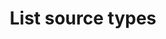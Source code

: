 ---
content-type: "api-endpoint"
endpoint: "source-types"
key: "list-source-types"
version: "4"
order: 2


title: "List source types"
method: "get"
short-url: |
  /v{{ object.version }}{{ object.endpoint-url }}
full-url: |
  {{ api.base-url }}{{ endpoint.short-url | flatify }}
short: "{{ api.core-objects.source-types.list.short }}"
description: "{{ api.core-objects.source-types.list.description | flatify }}"


returns: |
  If successful, the API will return a status of <code class="api success">200 OK</code> and an array of [Report Card objects]({{ api.data-structures.report-cards.section }}), one for each supported source `type`.


examples:
  - type: "request"
    language: "json"
    code: |
      curl -X {{ endpoint.method | upcase }} {{ endpoint.full-url | flatify | strip_newlines }}
           -H "Authorization: Bearer <ACCESS_TOKEN>" 
           -H "Content-Type: application/json"

  - type: "response"
    language: "json"
    code: |
      HTTP/1.1 200 OK
      Content-Type: application/json;charset=ISO-8859-1

      [  
         {  
            "type":"platform.hubspot",                                /* HubSpot source */
            "current_step":1,
            "current_step_hints":{  
               "api":{  
                  "method":"POST",
                  "url":"/v4/sources"
               },
               "js":{  
                  "function":"addSource",
                  "options":{  
                     "type":"platform.hubspot"
                  }
               }
            },
            "steps":[  
               {  
                  "type":"form",
                  "properties":[  
                     {  
                        "name":"image_version",
                        "is_required":true,
                        "provided":false,
                        "is_credential":false,
                        "system_provided":true,
                        "json_schema":null
                     },
                     {  
                        "name":"frequency_in_minutes",
                        "is_required":true,
                        "provided":false,
                        "is_credential":false,
                        "system_provided":false,
                        "json_schema":{  
                           "type":"string",
                           "pattern":"^\\d+$"
                        }
                     },
                     {  
                        "name":"start_date",
                        "is_required":true,
                        "provided":false,
                        "is_credential":false,
                        "system_provided":false,
                        "json_schema":{  
                           "type":"string",
                           "pattern":"^\\d{4}-\\d{2}-\\d{2}T00:00:00Z$"
                        }
                     }
                  ]
               },
               {  
                  "type":"oauth",
                  "properties":[  
                     {  
                        "name":"client_id",
                        "is_required":true,
                        "provided":false,
                        "is_credential":true,
                        "system_provided":true,
                        "json_schema":{  
                           "type":"string"
                        }
                     },
                     {  
                        "name":"client_secret",
                        "is_required":true,
                        "provided":false,
                        "is_credential":true,
                        "system_provided":true,
                        "json_schema":{  
                           "type":"string"
                        }
                     },
                     {  
                        "name":"redirect_uri",
                        "is_required":true,
                        "provided":false,
                        "is_credential":true,
                        "system_provided":true,
                        "json_schema":{  
                           "type":"string",
                           "format":"uri"
                        }
                     },
                     {  
                        "name":"refresh_token",
                        "is_required":true,
                        "provided":false,
                        "is_credential":true,
                        "system_provided":true,
                        "json_schema":{  
                           "type":"string"
                        }
                     }
                  ]
               },
               {  
                  "type":"discover_schema",
                  "properties":[  ]
               },
               {  
                  "type":"field_selection",
                  "properties":[  ]
               },
               {  
                  "type":"fully_configured",
                  "properties":[  ]
               }
            ]
         },
         {  
            "type":"platform.marketo",                                /* Marketo source */
            "current_step":1,
            "current_step_hints":{  
               "api":{  
                  "method":"POST",
                  "url":"/v4/sources"
               },
               "js":{  
                  "function":"addSource",
                  "options":{  
                     "type":"platform.marketo"
                  }
               }
            },
            "steps":[  
               {  
                  "type":"form",
                  "properties":[  
                     {  
                        "name":"image_version",
                        "is_required":true,
                        "provided":false,
                        "is_credential":false,
                        "system_provided":true,
                        "json_schema":null
                     },
                     {  
                        "name":"frequency_in_minutes",
                        "is_required":true,
                        "provided":false,
                        "is_credential":false,
                        "system_provided":false,
                        "json_schema":{  
                           "type":"string",
                           "pattern":"^\\d+$"
                        }
                     },
                     {  
                        "name":"client_id",
                        "is_required":true,
                        "provided":false,
                        "is_credential":false,
                        "system_provided":false,
                        "json_schema":{  
                           "type":"string"
                        }
                     },
                     {  
                        "name":"client_secret",
                        "is_required":true,
                        "provided":false,
                        "is_credential":true,
                        "system_provided":false,
                        "json_schema":{  
                           "type":"string"
                        }
                     },
                     {  
                        "name":"endpoint",
                        "is_required":true,
                        "provided":false,
                        "is_credential":false,
                        "system_provided":false,
                        "json_schema":{  
                           "type":"string",
                           "format":"uri"
                        }
                     },
                     {  
                        "name":"identity",
                        "is_required":true,
                        "provided":false,
                        "is_credential":false,
                        "system_provided":false,
                        "json_schema":{  
                           "type":"string",
                           "format":"uri"
                        }
                     },
                     {  
                        "name":"max_daily_calls",
                        "is_required":false,
                        "provided":false,
                        "is_credential":false,
                        "system_provided":false,
                        "json_schema":{  
                           "type":"string",
                           "pattern":"^\\d+$"
                        }
                     },
                     {  
                        "name":"start_date",
                        "is_required":true,
                        "provided":false,
                        "is_credential":false,
                        "system_provided":false,
                        "json_schema":{  
                           "type":"string",
                           "pattern":"^\\d{4}-\\d{2}-\\d{2}T00:00:00Z$"
                        }
                     }
                  ]
               },
               {  
                  "type":"fully_configured",
                  "properties":[  ]
               }
            ]
         },
         {  
            "type":"platform.zuora",                                  /* Zuora source */
            "current_step":1,
            "current_step_hints":{  
               "api":{  
                  "method":"POST",
                  "url":"/v4/sources"
               },
               "js":{  
                  "function":"addSource",
                  "options":{  
                     "type":"platform.zuora"
                  }
               }
            },
            "steps":[  
               {  
                  "type":"form",
                  "properties":[  
                     {  
                        "name":"image_version",
                        "is_required":true,
                        "provided":false,
                        "is_credential":false,
                        "system_provided":true,
                        "json_schema":null
                     },
                     {  
                        "name":"frequency_in_minutes",
                        "is_required":true,
                        "provided":false,
                        "is_credential":false,
                        "system_provided":false,
                        "json_schema":{  
                           "type":"string",
                           "pattern":"^\\d+$"
                        }
                     },
                     {  
                        "name":"european",
                        "is_required":false,
                        "provided":false,
                        "is_credential":false,
                        "system_provided":false,
                        "json_schema":{  
                           "type":"string",
                           "pattern":"^(true|false)$"
                        }
                     },
                     {  
                        "name":"password",
                        "is_required":true,
                        "provided":false,
                        "is_credential":true,
                        "system_provided":false,
                        "json_schema":{  
                           "type":"string"
                        }
                     },
                     {  
                        "name":"sandbox",
                        "is_required":false,
                        "provided":false,
                        "is_credential":false,
                        "system_provided":false,
                        "json_schema":{  
                           "type":"string",
                           "pattern":"^(true|false)$"
                        }
                     },
                     {  
                        "name":"start_date",
                        "is_required":true,
                        "provided":false,
                        "is_credential":false,
                        "system_provided":false,
                        "json_schema":{  
                           "type":"string",
                           "pattern":"^\\d{4}-\\d{2}-\\d{2}T00:00:00Z$"
                        }
                     },
                     {  
                        "name":"username",
                        "is_required":true,
                        "provided":false,
                        "is_credential":true,
                        "system_provided":false,
                        "json_schema":{  
                           "type":"string"
                        }
                     }
                  ]
               },
               {  
                  "type":"discover_schema",
                  "properties":[  ]
               },
               {  
                  "type":"field_selection",
                  "properties":[  ]
               },
               {  
                  "type":"fully_configured",
                  "properties":[  ]
               }
            ]
         },
         {  
            "type":"platform.salesforce",                             /* Salesforce source */
            "current_step":1,
            "current_step_hints":{  
               "api":{  
                  "method":"POST",
                  "url":"/v4/sources"
               },
               "js":{  
                  "function":"addSource",
                  "options":{  
                     "type":"platform.salesforce"
                  }
               }
            },
            "steps":[  
               {  
                  "type":"form",
                  "properties":[  
                     {  
                        "name":"image_version",
                        "is_required":true,
                        "provided":false,
                        "is_credential":false,
                        "system_provided":true,
                        "json_schema":null
                     },
                     {  
                        "name":"frequency_in_minutes",
                        "is_required":true,
                        "provided":false,
                        "is_credential":false,
                        "system_provided":false,
                        "json_schema":{  
                           "type":"string",
                           "pattern":"^\\d+$"
                        }
                     },
                     {  
                        "name":"api_type",
                        "is_required":true,
                        "provided":false,
                        "is_credential":false,
                        "system_provided":false,
                        "json_schema":{  
                           "type":"string",
                           "pattern":"^(REST|BULK)$"
                        }
                     },
                     {  
                        "name":"is_sandbox",
                        "is_required":false,
                        "provided":false,
                        "is_credential":false,
                        "system_provided":false,
                        "json_schema":{  
                           "type":"string",
                           "pattern":"^(true|false)$"
                        }
                     },
                     {  
                        "name":"quota_percent_per_run",
                        "is_required":false,
                        "provided":false,
                        "is_credential":false,
                        "system_provided":false,
                        "json_schema":{  
                           "type":"string",
                           "pattern":"^\\d+$"
                        }
                     },
                     {  
                        "name":"quota_percent_total",
                        "is_required":false,
                        "provided":false,
                        "is_credential":false,
                        "system_provided":false,
                        "json_schema":{  
                           "type":"string",
                           "pattern":"^\\d+$"
                        }
                     },
                     {  
                        "name":"select_fields_by_default",
                        "is_required":true,
                        "provided":false,
                        "is_credential":false,
                        "system_provided":false,
                        "json_schema":{  
                           "type":"string",
                           "pattern":"^(true|false)$"
                        }
                     },
                     {  
                        "name":"start_date",
                        "is_required":true,
                        "provided":false,
                        "is_credential":false,
                        "system_provided":false,
                        "json_schema":{  
                           "type":"string",
                           "pattern":"^\\d{4}-\\d{2}-\\d{2}T00:00:00Z$"
                        }
                     }
                  ]
               },
               {  
                  "type":"oauth",
                  "properties":[  
                     {  
                        "name":"client_id",
                        "is_required":true,
                        "provided":false,
                        "is_credential":true,
                        "system_provided":false,
                        "json_schema":{  
                           "type":"string"
                        }
                     },
                     {  
                        "name":"client_secret",
                        "is_required":true,
                        "provided":false,
                        "is_credential":true,
                        "system_provided":false,
                        "json_schema":{  
                           "type":"string"
                        }
                     },
                     {  
                        "name":"instance_url",
                        "is_required":true,
                        "provided":false,
                        "is_credential":false,
                        "system_provided":false,
                        "json_schema":{  
                           "type":"string",
                           "format":"uri"
                        }
                     },
                     {  
                        "name":"orgid",
                        "is_required":false,
                        "provided":false,
                        "is_credential":false,
                        "system_provided":false,
                        "json_schema":{  
                           "type":"string"
                        }
                     },
                     {  
                        "name":"refresh_token",
                        "is_required":true,
                        "provided":false,
                        "is_credential":true,
                        "system_provided":false,
                        "json_schema":{  
                           "type":"string"
                        }
                     }
                  ]
               },
               {  
                  "type":"discover_schema",
                  "properties":[  ]
               },
               {  
                  "type":"field_selection",
                  "properties":[  ]
               },
               {  
                  "type":"fully_configured",
                  "properties":[  ]
               }
            ]
         },
         {  
            "type":"platform.yotpo",                                  /* Yotpo source */
            "current_step":1,
            "current_step_hints":{  
               "api":{  
                  "method":"POST",
                  "url":"/v4/sources"
               },
               "js":{  
                  "function":"addSource",
                  "options":{  
                     "type":"platform.yotpo"
                  }
               }
            },
            "steps":[  
               {  
                  "type":"form",
                  "properties":[  
                     {  
                        "name":"image_version",
                        "is_required":true,
                        "provided":false,
                        "is_credential":false,
                        "system_provided":true,
                        "json_schema":null
                     },
                     {  
                        "name":"frequency_in_minutes",
                        "is_required":true,
                        "provided":false,
                        "is_credential":false,
                        "system_provided":false,
                        "json_schema":{  
                           "type":"string",
                           "pattern":"^\\d+$"
                        }
                     },
                     {  
                        "name":"api_key",
                        "is_required":true,
                        "provided":false,
                        "is_credential":true,
                        "system_provided":false,
                        "json_schema":{  
                           "type":"string"
                        }
                     },
                     {  
                        "name":"api_secret",
                        "is_required":true,
                        "provided":false,
                        "is_credential":true,
                        "system_provided":false,
                        "json_schema":{  
                           "type":"string"
                        }
                     },
                     {  
                        "name":"start_date",
                        "is_required":true,
                        "provided":false,
                        "is_credential":false,
                        "system_provided":false,
                        "json_schema":{  
                           "type":"string",
                           "pattern":"^\\d{4}-\\d{2}-\\d{2}T00:00:00Z$"
                        }
                     }
                  ]
               },
               {  
                  "type":"discover_schema",
                  "properties":[  ]
               },
               {  
                  "type":"field_selection",
                  "properties":[  ]
               },
               {  
                  "type":"fully_configured",
                  "properties":[  ]
               }
            ]
         },
         {  
            "type":"platform.sendgrid",                               /* SendGrid source */
            "current_step":1,
            "current_step_hints":{  
               "api":{  
                  "method":"POST",
                  "url":"/v4/sources"
               },
               "js":{  
                  "function":"addSource",
                  "options":{  
                     "type":"platform.sendgrid"
                  }
               }
            },
            "steps":[  
               {  
                  "type":"form",
                  "properties":[  
                     {  
                        "name":"image_version",
                        "is_required":true,
                        "provided":false,
                        "is_credential":false,
                        "system_provided":true,
                        "json_schema":null
                     },
                     {  
                        "name":"frequency_in_minutes",
                        "is_required":true,
                        "provided":false,
                        "is_credential":false,
                        "system_provided":false,
                        "json_schema":{  
                           "type":"string",
                           "pattern":"^\\d+$"
                        }
                     },
                     {  
                        "name":"api_key",
                        "is_required":true,
                        "provided":false,
                        "is_credential":true,
                        "system_provided":false,
                        "json_schema":{  
                           "type":"string"
                        }
                     },
                     {  
                        "name":"start_date",
                        "is_required":true,
                        "provided":false,
                        "is_credential":false,
                        "system_provided":false,
                        "json_schema":{  
                           "type":"string",
                           "pattern":"^\\d{4}-\\d{2}-\\d{2}T00:00:00Z$"
                        }
                     }
                  ]
               },
               {  
                  "type":"discover_schema",
                  "properties":[  ]
               },
               {  
                  "type":"field_selection",
                  "properties":[  ]
               },
               {  
                  "type":"fully_configured",
                  "properties":[  ]
               }
            ]
         }
      ]

---